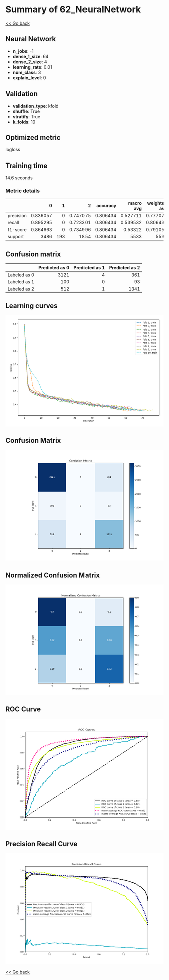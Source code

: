 # Summary of 62_NeuralNetwork

[<< Go back](../README.md)


## Neural Network
- **n_jobs**: -1
- **dense_1_size**: 64
- **dense_2_size**: 4
- **learning_rate**: 0.01
- **num_class**: 3
- **explain_level**: 0

## Validation
 - **validation_type**: kfold
 - **shuffle**: True
 - **stratify**: True
 - **k_folds**: 10

## Optimized metric
logloss

## Training time

14.6 seconds

### Metric details
|           |           0 |   1 |           2 |   accuracy |   macro avg |   weighted avg |   logloss |
|:----------|------------:|----:|------------:|-----------:|------------:|---------------:|----------:|
| precision |    0.836057 |   0 |    0.747075 |   0.806434 |    0.527711 |       0.777078 |  0.521398 |
| recall    |    0.895295 |   0 |    0.723301 |   0.806434 |    0.539532 |       0.806434 |  0.521398 |
| f1-score  |    0.864663 |   0 |    0.734996 |   0.806434 |    0.53322  |       0.791053 |  0.521398 |
| support   | 3486        | 193 | 1854        |   0.806434 | 5533        |    5533        |  0.521398 |


## Confusion matrix
|              |   Predicted as 0 |   Predicted as 1 |   Predicted as 2 |
|:-------------|-----------------:|-----------------:|-----------------:|
| Labeled as 0 |             3121 |                4 |              361 |
| Labeled as 1 |              100 |                0 |               93 |
| Labeled as 2 |              512 |                1 |             1341 |

## Learning curves
![Learning curves](learning_curves.png)
## Confusion Matrix

![Confusion Matrix](confusion_matrix.png)


## Normalized Confusion Matrix

![Normalized Confusion Matrix](confusion_matrix_normalized.png)


## ROC Curve

![ROC Curve](roc_curve.png)


## Precision Recall Curve

![Precision Recall Curve](precision_recall_curve.png)



[<< Go back](../README.md)
